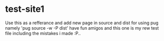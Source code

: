 # test-site1
Use this as a refferance and add new page in source and dist for using pug 
namely 'pug source -w -P dist' have fun amigos and this one is my rew test file including the mistakes i made :P..
